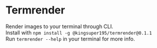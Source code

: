 # Termrender
Render images to your terminal through CLI.<br>
Install with `npm install -g @kingsuper195/termrender@0.1.1`<br>
Run `termrender --help` in your terminal for more info.